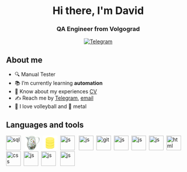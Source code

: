 <div id="header" align="center">
	<h1>Hi there, I'm David</h1>
	<h3>QA Engineer from Volgograd</h3>
</div>
<div id="socials" align="center">
	<a href="https://t.me/thedavidich">
		<img src="https://img.shields.io/badge/Telegram-blue?style=for-the-badge&logo=telegram&logoColor=white" alt="Telegram"/>
	</a>
</div>

## About me

- :mag: Manual Tester
- :books: I’m currently learning **automation**
- 📄 Know about my experiences [CV](https://drive.google.com/file/d/1EKkDN0SOdjrmhUo6esCymxwsKFd2ZrXE/view?usp=sharing)
- :writing_hand: Reach me by [Telegram](https://t.me/thedavidich), [email](mailto:manasyandavid190@mail.ru)
- :volleyball: I love volleyball and :metal: metal

## Languages and tools

<img src="https://avatars.githubusercontent.com/u/10251060?s=200&v=4" title="sql" width="40" height="40"/> &nbsp;
<img src="https://raw.githubusercontent.com/sevenler/software/96c3079f551536d72bacb190a86b28f6f5e0c47e/charles/icon/charles_icon.svg" title="js" width="40" height="40"/>&nbsp;
<img src="https://raw.githubusercontent.com/github/explore/13295c57999765ac9ffa3281942a72ab08b79de2/topics/database/database.png" title="sql" width="40" height="40"/>&nbsp;
<img src="https://cdn.jsdelivr.net/gh/devicons/devicon/icons/jira/jira-original.svg" title="js" width="40" height="40"/> &nbsp;
<img src="https://cdn.jsdelivr.net/gh/devicons/devicon/icons/androidstudio/androidstudio-original-wordmark.svg" title="js" width="40" height="40"/>&nbsp;
<img src="https://cdn.jsdelivr.net/gh/devicons/devicon/icons/git/git-plain.svg" title="git" width="40" height="40"/>&nbsp;
<img src="https://cdn.jsdelivr.net/gh/devicons/devicon/icons/github/github-original.svg" title="js" width="40" height="40"/>&nbsp;
<img src="https://cdn.jsdelivr.net/gh/devicons/devicon/icons/vscode/vscode-original.svg" title="js" width="40" height="40"/>&nbsp;
<img src="https://cdn.jsdelivr.net/gh/devicons/devicon/icons/javascript/javascript-original.svg" title="js" width="40" height="40"/>&nbsp;
<img src="https://cdn.jsdelivr.net/gh/devicons/devicon/icons/html5/html5-original.svg" title="html" width="40" height="40"/>&nbsp;
<img src="https://cdn.jsdelivr.net/gh/devicons/devicon/icons/css3/css3-original.svg" title="css" width="40" height="40"/>&nbsp;
<img src="https://cdn.jsdelivr.net/gh/devicons/devicon/icons/selenium/selenium-original.svg" title="js" width="40" height="40"/>&nbsp;
<img src="https://cdn.jsdelivr.net/gh/devicons/devicon/icons/python/python-original.svg" title="js" width="40" height="40"/> &nbsp;
<img src="https://cdn.jsdelivr.net/gh/devicons/devicon/icons/pycharm/pycharm-original.svg" title="js" width="40" height="40"/>&nbsp;